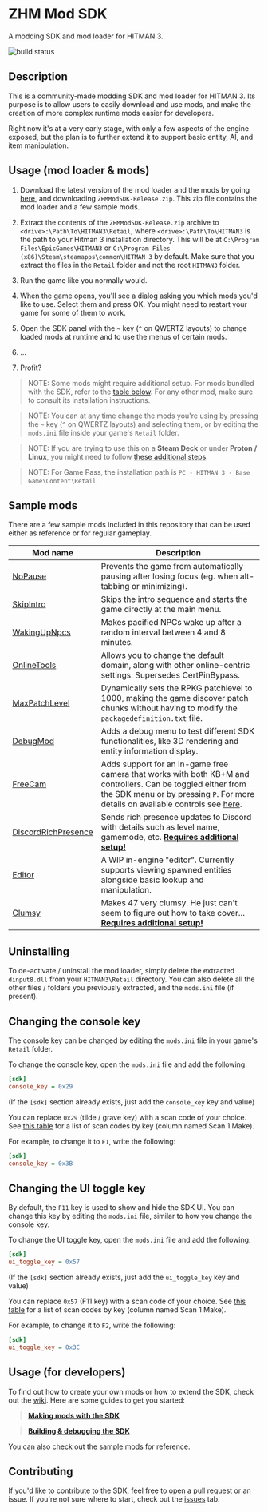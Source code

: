 
# ZHM Mod SDK

A modding SDK and mod loader for HITMAN 3.

![build status](https://github.com/OrfeasZ/ZHMModSDK/workflows/Build/badge.svg)

## Description

This is a community-made modding SDK and mod loader for HITMAN 3. Its purpose is to allow users to easily download and use mods, and make the creation of more complex runtime mods easier for developers.

Right now it's at a very early stage, with only a few aspects of the engine exposed, but the plan is to further extend it to support basic entity, AI, and item manipulation.

## Usage (mod loader & mods)

1. Download the latest version of the mod loader and the mods by going [here](https://github.com/OrfeasZ/ZHMModSDK/releases/latest), and downloading `ZHMModSDK-Release.zip`. This zip file contains the mod loader and a few sample mods.

2. Extract the contents of the `ZHMModSDK-Release.zip` archive to `<drive>:\Path\To\HITMAN3\Retail`, where `<drive>:\Path\To\HITMAN3` is the path to your Hitman 3 installation directory. This will be at `C:\Program Files\EpicGames\HITMAN3` or `C:\Program Files (x86)\Steam\steamapps\common\HITMAN 3` by default. Make sure that you extract the files in the `Retail` folder and not the root `HITMAN3` folder.

4. Run the game like you normally would.

5. When the game opens, you'll see a dialog asking you which mods you'd like to use. Select them and press OK. You might need to restart your game for some of them to work.

6. Open the SDK panel with the `~` key (`^` on QWERTZ layouts) to change loaded mods at runtime and to use the menus of certain mods.

7. ...

8. Profit?

> NOTE: Some mods might require additional setup. For mods bundled with the SDK, refer to the [table below](#sample-mods). For any other mod, make sure to consult its installation instructions.

> NOTE: You can at any time change the mods you're using by pressing the `~` key (`^` on QWERTZ layouts) and selecting them, or by editing the `mods.ini` file inside your game's `Retail` folder.

> NOTE: If you are trying to use this on a **Steam Deck** or under **Proton / Linux**, you might need to follow [these additional steps](/INSTALL-deck.md).

> NOTE: For Game Pass, the installation path is `PC - HITMAN 3 - Base Game\Content\Retail`.

## Sample mods

There are a few sample mods included in this repository that can be used either as reference or for regular gameplay.

| Mod name | Description |
| -------- | ----------- |
| [NoPause](/Mods/NoPause) | Prevents the game from automatically pausing after losing focus (eg. when alt-tabbing or minimizing). |
| [SkipIntro](/Mods/SkipIntro) | Skips the intro sequence and starts the game directly at the main menu. |
| [WakingUpNpcs](/Mods/WakingUpNpcs) | Makes pacified NPCs wake up after a random interval between 4 and 8 minutes. |
| [OnlineTools](/Mods/OnlineTools) | Allows you to change the default domain, along with other online-centric settings. Supersedes CertPinBypass. |
| [MaxPatchLevel](/Mods/MaxPatchLevel) | Dynamically sets the RPKG patchlevel to 1000, making the game discover patch chunks without having to modify the `packagedefinition.txt` file. |
| [DebugMod](/Mods/DebugMod) | Adds a debug menu to test different SDK functionalities, like 3D rendering and entity information display. |
| [FreeCam](/Mods/FreeCam) | Adds support for an in-game free camera that works with both KB+M and controllers. Can be toggled either from the SDK menu or by pressing `P`. For more details on available controls see [here](/Mods/FreeCam). |
| [DiscordRichPresence](/Mods/DiscordRichPresence) | Sends rich presence updates to Discord with details such as level name, gamemode, etc. **[Requires additional setup!](/Mods/DiscordRichPresence)** |
| [Editor](/Mods/Editor) | A WIP in-engine "editor". Currently supports viewing spawned entities alongside basic lookup and manipulation. |
| [Clumsy](/Mods/Clumsy) | Makes 47 very clumsy. He just can't seem to figure out how to take cover... **[Requires additional setup!](/Mods/Clumsy)** |

## Uninstalling

To de-activate / uninstall the mod loader, simply delete the extracted `dinput8.dll` from your `HITMAN3\Retail` directory. You can also 
delete all the other files / folders you previously extracted, and the `mods.ini` file (if present).

## Changing the console key

The console key can be changed by editing the `mods.ini` file in your game's `Retail` folder.

To change the console key, open the `mods.ini` file and add the following:

```ini
[sdk]
console_key = 0x29
```

(If the `[sdk]` section already exists, just add the `console_key` key and value)

You can replace `0x29` (tilde / grave key) with a scan code of your choice. See [this table](https://learn.microsoft.com/en-us/windows/win32/inputdev/about-keyboard-input#scan-codes) for a list of scan codes by key (column named Scan 1 Make).

For example, to change it to `F1`, write the following:

```ini
[sdk]
console_key = 0x3B
```

## Changing the UI toggle key

By default, the `F11` key is used to show and hide the SDK UI. You can change this key by editing the `mods.ini` file, similar to how you change the console key.

To change the UI toggle key, open the `mods.ini` file and add the following:

```ini
[sdk]
ui_toggle_key = 0x57
```

(If the `[sdk]` section already exists, just add the `ui_toggle_key` key and value)

You can replace `0x57` (F11 key) with a scan code of your choice. See [this table](https://learn.microsoft.com/en-us/windows/win32/inputdev/about-keyboard-input#scan-codes) for a list of scan codes by key (column named Scan 1 Make).

For example, to change it to `F2`, write the following:

```ini
[sdk]
ui_toggle_key = 0x3C
```

## Usage (for developers)

To find out how to create your own mods or how to extend the SDK, check out the [wiki](https://github.com/OrfeasZ/ZHMModSDK/wiki). Here are some guides to get you started:

> [**Making mods with the SDK**](https://github.com/OrfeasZ/ZHMModSDK/wiki/Making-mods-with-the-SDK)

> [**Building & debugging the SDK**](https://github.com/OrfeasZ/ZHMModSDK/wiki/Building-&-debugging-the-SDK)

You can also check out the [sample mods](/Mods) for reference.

## Contributing

If you'd like to contribute to the SDK, feel free to open a pull request or an issue. If you're not sure where to start, check out the [issues](https://github.com/OrfeasZ/ZHMModSDK/issues) tab.
